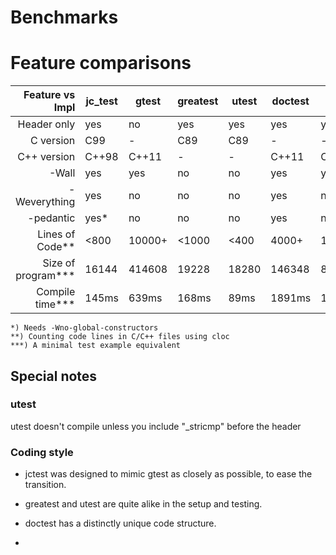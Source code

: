 # Benchmarks

# Feature comparisons

| Feature vs Impl        | jc_test |  gtest  | greatest |  utest  | doctest |  catch2 |
|-----------------------:|---------|---------|----------|---------|---------|---------|
| Header only            |   yes   |    no   |    yes   |   yes   |   yes   |   yes   |
| C version              |   C99   |    -    |    C89   |   C89   |    -    |    -    |
| C++ version            |  C++98  |  C++11  |     -    |    -    |  C++11  |  C++11  |
| -Wall                  |   yes   |   yes   |    no    |   no    |   yes   |   yes   |
| -Weverything           |   yes   |    no   |    no    |   no    |   yes   |    no   |
| -pedantic              |   yes*  |    no   |    no    |   no    |   yes   |    no   |
| Lines of Code**        |  <800   |  10000+ |   <1000  |  <400   |  4000+  |  11000+ |
| Size of program***     |  16144  |  414608 |   19228  |  18280  |  146348 |  829572 |
| Compile time***        |  145ms  |  639ms  |   168ms  |   89ms  |  1891ms | 10965ms |


    *) Needs -Wno-global-constructors 
    **) Counting code lines in C/C++ files using cloc
    ***) A minimal test example equivalent

## Special notes

### utest

utest doesn't compile unless you include "\_stricmp" before the header


### Coding style

* jctest was designed to mimic gtest as closely as possible, to ease the transition.

* greatest and utest are quite alike in the setup and testing.

* doctest has a distinctly unique code structure.

* 